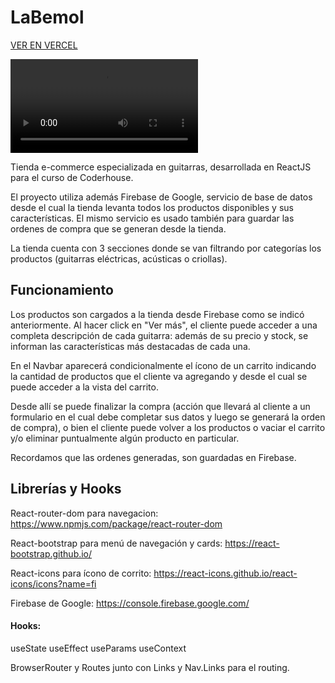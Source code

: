 
# LaBemol

[VER EN VERCEL](https://tienda-de-guitarras-la-bemol.vercel.app/)

![](Tienda-la-bemol.webm)

Tienda e-commerce especializada en guitarras, desarrollada en ReactJS para el curso de Coderhouse.

El proyecto utiliza además Firebase de Google, servicio de base de datos desde el cual la tienda levanta todos los productos disponibles y sus características.
El mismo servicio es usado también para guardar las ordenes de compra que se generan desde la tienda.

La tienda cuenta con 3 secciones donde se van filtrando por categorías los productos (guitarras eléctricas, acústicas o criollas).

## Funcionamiento

Los productos son cargados a la tienda desde Firebase como se indicó anteriormente.
Al hacer click en "Ver más", el cliente puede acceder a una completa descripción de cada guitarra: además de su precio y stock, se informan las características más destacadas de cada una.

En el Navbar aparecerá condicionalmente el ícono de un carrito indicando la cantidad de productos que el cliente va agregando y desde el cual se puede acceder a la vista del carrito. 

Desde allí se puede finalizar la compra (acción que llevará al cliente a un formulario en el cual debe completar sus datos y luego se generará la orden de compra), o bien el cliente puede volver a los productos o vaciar el carrito y/o eliminar puntualmente algún producto en particular.

Recordamos que las ordenes generadas, son guardadas en Firebase.

## Librerías y Hooks
React-router-dom para navegacion: https://www.npmjs.com/package/react-router-dom

React-bootstrap para menú de navegación y cards: https://react-bootstrap.github.io/

React-icons para ícono de corrito: https://react-icons.github.io/react-icons/icons?name=fi

Firebase de Google: https://console.firebase.google.com/

#### Hooks:
useState
useEffect
useParams
useContext

BrowserRouter y Routes junto con Links y Nav.Links para el routing.


